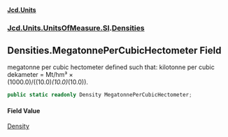 #### [Jcd.Units](index.md 'index')
### [Jcd.Units.UnitsOfMeasure.SI](Jcd.Units.UnitsOfMeasure.SI.md 'Jcd.Units.UnitsOfMeasure.SI').[Densities](Densities.md 'Jcd.Units.UnitsOfMeasure.SI.Densities')

## Densities.MegatonnePerCubicHectometer Field

megatonne per cubic hectometer defined such that: kilotonne per cubic dekameter = Mt/hm³ ×  
(1000.0)/((10.0)*(10.0)*(10.0)).

```csharp
public static readonly Density MegatonnePerCubicHectometer;
```

#### Field Value
[Density](Density.md 'Jcd.Units.UnitTypes.Density')